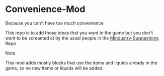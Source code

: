 # Convenience-Mod

Because you can't have too much convenience

This repo is to add those ideas that you want in the game but you don't want to be screamed at by the usual people in the [Mindustry-Suggestions](https://github.com/Anuken/Mindustry-Suggestions) Repo

> [!NOTE]
> This mod adds mostly blocks that use the items and liquids already in the game, so no new items or liquids will be added.
